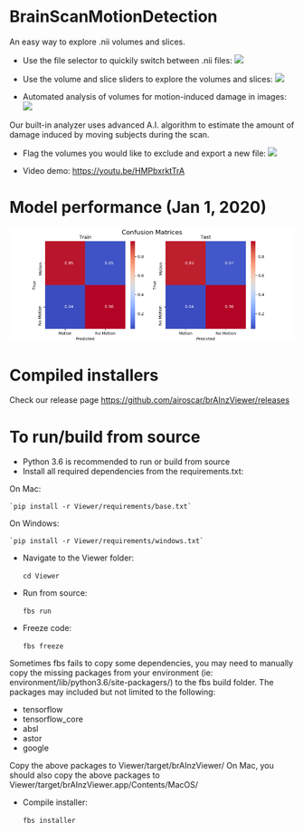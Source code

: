 # BrainScanMotionDetection

An easy way to explore .nii volumes and slices.

- Use the file selector to quickily switch between .nii files:
  ![](Demo/browse_files.gif)

- Use the volume and slice sliders to explore the volumes and slices:
  ![](Demo/explore_volumes.gif)

- Automated analysis of volumes for motion-induced damage in images:
  ![](Demo/analyze.gif)

Our built-in analyzer uses advanced A.I. algorithm to estimate the amount of damage induced by moving subjects during the scan.

- Flag the volumes you would like to exclude and export a new file:
  ![](Demo/export.gif)

- Video demo:
  https://youtu.be/HMPbxrktTrA
  
# Model performance (Jan 1, 2020)
![](CNN/ConfusionMatrices.png)

# Compiled installers
Check our release page https://github.com/airoscar/brAInzViewer/releases

# To run/build from source

- Python 3.6 is recommended to run or build from source
- Install all required dependencies from the requirements.txt:

On Mac: 
	
    `pip install -r Viewer/requirements/base.txt`
 
On Windows: 
	
    `pip install -r Viewer/requirements/windows.txt`
- Navigate to the Viewer folder: 
	
    `cd Viewer`
- Run from source:
	
    `fbs run`
- Freeze code:
	
    `fbs freeze`

Sometimes fbs fails to copy some dependencies, you may need to manually copy the missing packages from your environment (ie: environment/lib/python3.6/site-packagers/) to the fbs build folder. The packages may included but not limited to the following:
* tensorflow
* tensorflow_core
* absl
* astor
* google

Copy the above packages to Viewer/target/brAInzViewer/
On Mac, you should also copy the above packages to Viewer/target/brAInzViewer.app/Contents/MacOS/

- Compile installer: 
	
    `fbs installer`
